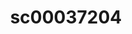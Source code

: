 ---
ee_id: '226'
site: '1'
type: '2'
url: 2010-016-sc00037204
title: sc00037204
year: '2010'
display_year: '2010'
medium: 'Pen on All Purpose Security Paper (Grey) #24 bond'
dims: 11 x 8.5 inches
pitch:
ps:
live_url:
related:
youtube:
related_code:
imgs: cadliner-drawing-2010-016-digital-database-ih_1.jpg
subheading:
download:
add_credit:
add_credits:
commission:
layout: things-i-made
---